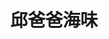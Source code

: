 ---
title: "邱爸爸海味"
description: "邱爸爸海味"
layout: shop
keywords:
  - 美食競賽
  - 台灣美食
  - 美食精選
datePublished: "2025-06-30"
dateModified: "2025-07-02"
city: "台東縣"
district: "長濱鄉"
address: "台東縣長濱鄉10之1號"
phone: "089801432"
geo: "23.243997774507985, 121.41648646516678"
google_map: "https://maps.app.goo.gl/ZUF3ousv9tSUXHyi8"
footinder: "https://footinder.com.tw/%E5%8F%B0%E6%9D%B1%E7%B8%A3%E9%95%B7%E6%BF%B1%E9%84%89/5699/"
official: ""
award:
  - name: "500盤"
    year: "2024"
    entries:
      - dishes:
          - "當季海鮮"

---